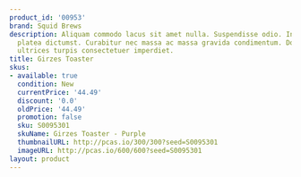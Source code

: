```yaml
---
product_id: '00953'
brand: Squid Brews
description: Aliquam commodo lacus sit amet nulla. Suspendisse odio. In hac habitasse
  platea dictumst. Curabitur nec massa ac massa gravida condimentum. Donec sed ipsum
  ultrices turpis consectetuer imperdiet.
title: Girzes Toaster
skus:
- available: true
  condition: New
  currentPrice: '44.49'
  discount: '0.0'
  oldPrice: '44.49'
  promotion: false
  sku: S0095301
  skuName: Girzes Toaster - Purple
  thumbnailURL: http://pcas.io/300/300?seed=S0095301
  imageURL: http://pcas.io/600/600?seed=S0095301
layout: product
---
```

